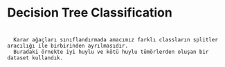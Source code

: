 # Decision Tree Classification
#
      Karar ağaçları sınıflandırmada amacımız farklı classların splitler aracılığı ile birbirinden ayrılmasıdır. 
      Buradaki örnekte iyi huylu ve kötü huylu tümörlerden oluşan bir dataset kullandık. 
